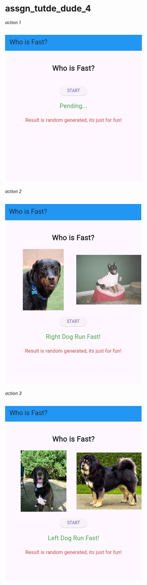 # assgn_tutde_dude_4

###### action 1

![img](img1.jpeg)

###### action 2

![img](img2.jpeg)

###### action 3

![img](img3.jpeg)
